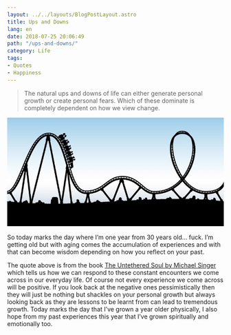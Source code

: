 ```yaml
---
layout: ../../layouts/BlogPostLayout.astro
title: Ups and Downs
lang: en
date: 2018-07-25 20:06:49
path: "/ups-and-downs/"
category: Life
tags:
- Quotes
- Happiness
---
```


> The natural ups and downs of life can either generate personal growth or create personal fears. Which of these dominate is completely dependent on how we view change.

![Life can have many ups and downs](./rollercoaster.jpg)

So today marks the day where I’m one year from 30 years old… fuck. I’m getting old but with aging comes the accumulation of experiences and with that can become wisdom depending on how you reflect on your past.

The quote above is from the book [The Untethered Soul by Michael Singer](https://www.goodreads.com/book/show/1963638.The_Untethered_Soul) which tells us how we can respond to these constant encounters we come across in our everyday life. Of course not every experience we come across will be positive. If you look back at the negative ones pessimistically then they will just be nothing but shackles on your personal growth but always looking back as they are lessons to be learnt from can lead to tremendous growth. Today marks the day that I’ve grown a year older physically, I also hope from my past experiences this year that I’ve grown spiritually and emotionally too.